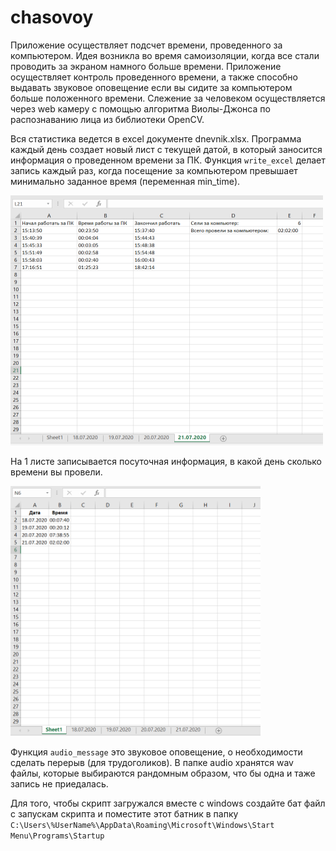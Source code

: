 # chasovoy
Приложение осуществляет подсчет времени, проведенного за компьютером. 
Идея возникла во время самоизоляции, когда все стали проводить за экраном намного больше времени. Приложение осуществляет контроль проведенного времени, а также способно выдавать звуковое оповещение если вы сидите за компьютером больше положенного времени.
Слежение за человеком осуществляется через web камеру с помощью алгоритма Виолы-Джонса по распознаванию лица из библиотеки OpenCV.

Вся статистика ведется в excel документе dnevnik.xlsx. Программа каждый день создает новый лист с текущей датой, в который заносится информация о проведенном времени за ПК. Функция `write_excel` делает запись каждый раз, когда посещение за компьютером превышает минимально заданное время (переменная min_time).

<p align="left">
  <img src="screenshot_readme/excel_2.png" height="400" width="500"/></div>
</p>

На 1 листе записывается посуточная информация, в какой день сколько времени вы провели.

<p align="left">
  <img src="screenshot_readme/excel_1.png" height="400" width="400"/></div>
</p>

Функция `audio_message` это звуковое оповещение, о необходимости сделать перерыв (для трудоголиков). В папке audio хранятся wav файлы, которые выбираются рандомным образом, что бы одна и таже запись не приедалась.

Для того, чтобы скрипт загружался вместе с windows создайте бат файл с запускам скрипта и поместите этот батник в папку `C:\Users\%UserName%\AppData\Roaming\Microsoft\Windows\Start Menu\Programs\Startup`
